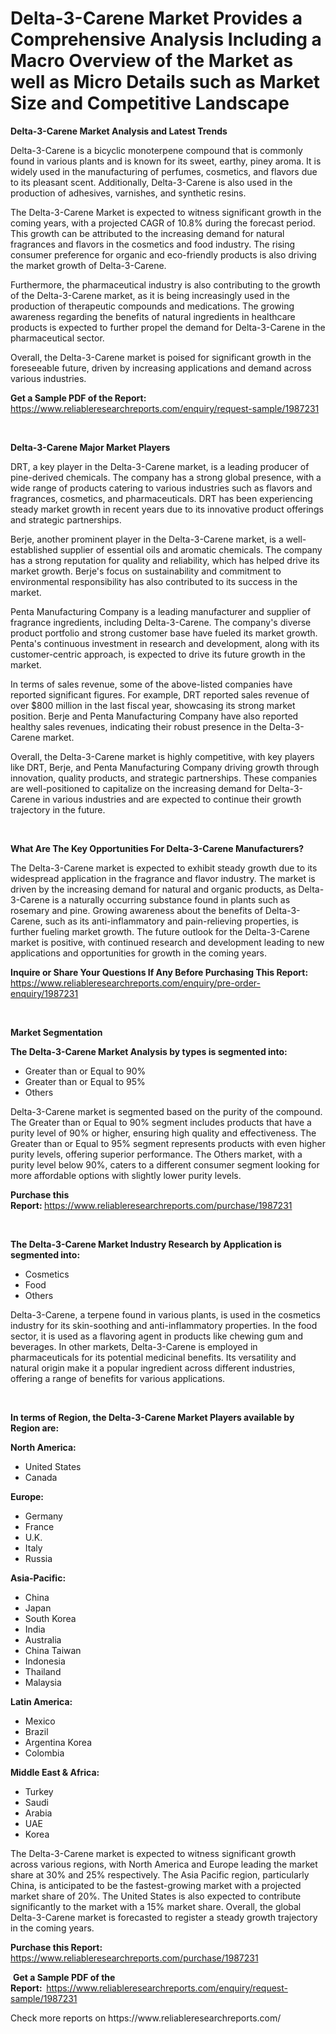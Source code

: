 <p><h1>Delta-3-Carene Market Provides a Comprehensive Analysis Including a Macro Overview of the Market as well as Micro Details such as Market Size and Competitive Landscape</h1></p><p><strong>Delta-3-Carene Market Analysis and Latest Trends</strong></p>
<p><p>Delta-3-Carene is a bicyclic monoterpene compound that is commonly found in various plants and is known for its sweet, earthy, piney aroma. It is widely used in the manufacturing of perfumes, cosmetics, and flavors due to its pleasant scent. Additionally, Delta-3-Carene is also used in the production of adhesives, varnishes, and synthetic resins.</p><p>The Delta-3-Carene Market is expected to witness significant growth in the coming years, with a projected CAGR of 10.8% during the forecast period. This growth can be attributed to the increasing demand for natural fragrances and flavors in the cosmetics and food industry. The rising consumer preference for organic and eco-friendly products is also driving the market growth of Delta-3-Carene.</p><p>Furthermore, the pharmaceutical industry is also contributing to the growth of the Delta-3-Carene market, as it is being increasingly used in the production of therapeutic compounds and medications. The growing awareness regarding the benefits of natural ingredients in healthcare products is expected to further propel the demand for Delta-3-Carene in the pharmaceutical sector.</p><p>Overall, the Delta-3-Carene market is poised for significant growth in the foreseeable future, driven by increasing applications and demand across various industries.</p></p>
<p><strong>Get a Sample PDF of the Report:&nbsp;</strong> <a href="https://www.reliableresearchreports.com/enquiry/request-sample/1987231">https://www.reliableresearchreports.com/enquiry/request-sample/1987231</a></p>
<p>&nbsp;</p>
<p><strong>Delta-3-Carene Major Market Players</strong></p>
<p><p>DRT, a key player in the Delta-3-Carene market, is a leading producer of pine-derived chemicals. The company has a strong global presence, with a wide range of products catering to various industries such as flavors and fragrances, cosmetics, and pharmaceuticals. DRT has been experiencing steady market growth in recent years due to its innovative product offerings and strategic partnerships.</p><p>Berje, another prominent player in the Delta-3-Carene market, is a well-established supplier of essential oils and aromatic chemicals. The company has a strong reputation for quality and reliability, which has helped drive its market growth. Berje's focus on sustainability and commitment to environmental responsibility has also contributed to its success in the market.</p><p>Penta Manufacturing Company is a leading manufacturer and supplier of fragrance ingredients, including Delta-3-Carene. The company's diverse product portfolio and strong customer base have fueled its market growth. Penta's continuous investment in research and development, along with its customer-centric approach, is expected to drive its future growth in the market.</p><p>In terms of sales revenue, some of the above-listed companies have reported significant figures. For example, DRT reported sales revenue of over $800 million in the last fiscal year, showcasing its strong market position. Berje and Penta Manufacturing Company have also reported healthy sales revenues, indicating their robust presence in the Delta-3-Carene market.</p><p>Overall, the Delta-3-Carene market is highly competitive, with key players like DRT, Berje, and Penta Manufacturing Company driving growth through innovation, quality products, and strategic partnerships. These companies are well-positioned to capitalize on the increasing demand for Delta-3-Carene in various industries and are expected to continue their growth trajectory in the future.</p></p>
<p>&nbsp;</p>
<p><strong>What Are The Key Opportunities For Delta-3-Carene Manufacturers?</strong></p>
<p><p>The Delta-3-Carene market is expected to exhibit steady growth due to its widespread application in the fragrance and flavor industry. The market is driven by the increasing demand for natural and organic products, as Delta-3-Carene is a naturally occurring substance found in plants such as rosemary and pine. Growing awareness about the benefits of Delta-3-Carene, such as its anti-inflammatory and pain-relieving properties, is further fueling market growth. The future outlook for the Delta-3-Carene market is positive, with continued research and development leading to new applications and opportunities for growth in the coming years.</p></p>
<p><strong>Inquire or Share Your Questions If Any Before Purchasing This Report:</strong> <a href="https://www.reliableresearchreports.com/enquiry/pre-order-enquiry/1987231">https://www.reliableresearchreports.com/enquiry/pre-order-enquiry/1987231</a></p>
<p>&nbsp;</p>
<p><strong>Market Segmentation</strong></p>
<p><strong>The Delta-3-Carene Market Analysis by types is segmented into:</strong></p>
<p><ul><li>Greater than or Equal to 90%</li><li>Greater than or Equal to 95%</li><li>Others</li></ul></p>
<p><p>Delta-3-Carene market is segmented based on the purity of the compound. The Greater than or Equal to 90% segment includes products that have a purity level of 90% or higher, ensuring high quality and effectiveness. The Greater than or Equal to 95% segment represents products with even higher purity levels, offering superior performance. The Others market, with a purity level below 90%, caters to a different consumer segment looking for more affordable options with slightly lower purity levels.</p></p>
<p><strong>Purchase this Report:&nbsp;</strong><a href="https://www.reliableresearchreports.com/purchase/1987231">https://www.reliableresearchreports.com/purchase/1987231</a></p>
<p>&nbsp;</p>
<p><strong>The Delta-3-Carene Market Industry Research by Application is segmented into:</strong></p>
<p><ul><li>Cosmetics</li><li>Food</li><li>Others</li></ul></p>
<p><p>Delta-3-Carene, a terpene found in various plants, is used in the cosmetics industry for its skin-soothing and anti-inflammatory properties. In the food sector, it is used as a flavoring agent in products like chewing gum and beverages. In other markets, Delta-3-Carene is employed in pharmaceuticals for its potential medicinal benefits. Its versatility and natural origin make it a popular ingredient across different industries, offering a range of benefits for various applications.</p></p>
<p>&nbsp;</p>
<p><strong>In terms of Region, the Delta-3-Carene Market Players available by Region are:</strong></p>
<p>
    <p> <strong> North America: </strong>
        <ul>
            <li>United States</li>
            <li>Canada</li>
        </ul>
        </p> 
    <p> <strong> Europe: </strong>
        <ul>
            <li>Germany</li>
            <li>France</li>
            <li>U.K.</li>
            <li>Italy</li>
            <li>Russia</li>
        </ul>
        </p> 
    <p> <strong> Asia-Pacific: </strong>
        <ul>
            <li>China</li>
            <li>Japan</li>
            <li>South Korea</li>
            <li>India</li>
            <li>Australia</li>
            <li>China Taiwan</li>
            <li>Indonesia</li>
            <li>Thailand</li>
            <li>Malaysia</li>
        </ul>
        </p> 
    <p> <strong> Latin America: </strong>
        <ul>
            <li>Mexico</li>
            <li>Brazil</li>
            <li>Argentina Korea</li>
            <li>Colombia</li>
        </ul>
        </p> 
    <p> <strong> Middle East & Africa: </strong>
        <ul>
            <li>Turkey</li>
            <li>Saudi</li>
            <li>Arabia</li>
            <li>UAE</li>
            <li>Korea</li>
        </ul>
    </p>
    </p>
<p><p>The Delta-3-Carene market is expected to witness significant growth across various regions, with North America and Europe leading the market share at 30% and 25% respectively. The Asia Pacific region, particularly China, is anticipated to be the fastest-growing market with a projected market share of 20%. The United States is also expected to contribute significantly to the market with a 15% market share. Overall, the global Delta-3-Carene market is forecasted to register a steady growth trajectory in the coming years.</p></p>
<p><strong>Purchase this Report: </strong><a href="https://www.reliableresearchreports.com/purchase/1987231">https://www.reliableresearchreports.com/purchase/1987231</a></p>
<p>&nbsp;<strong>Get a Sample PDF of the Report:&nbsp;&nbsp;</strong><a href="https://www.reliableresearchreports.com/enquiry/request-sample/1987231">https://www.reliableresearchreports.com/enquiry/request-sample/1987231</a></p>
<p><strong></strong></p>
<p>Check more reports on https://www.reliableresearchreports.com/</p>